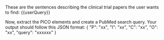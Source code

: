 These are the sentences describing the clinical trial papers the user wants to find: 
{{userQuery}}

Now, extract the PICO elements and create a PubMed search query.
Your output should follow this JSON format:
{
  "P": "xx",
  "I": "xx",
  "C": "xx",
  "O": "xx",
  "query": "xxxxxx"
}